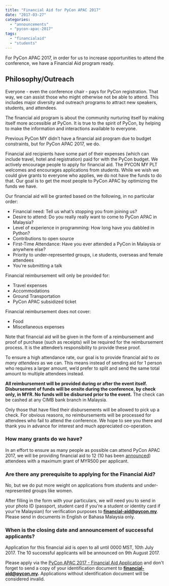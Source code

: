 ```yaml
---
title: "Financial Aid for PyCon APAC 2017"
date: "2017-03-27"
categories:
  - "announcements"
  - "pycon-apac-2017"
tags:
  - "financialaid"
  - "students"
---
```


For PyCon APAC 2017, in order for us to increase opportunities to attend the conference, we have a Financial Aid program ready.

## Philosophy/Outreach

Everyone - even the conference chair - pays for PyCon registration. That way, we can assist those who might otherwise not be able to attend. This includes major diversity and outreach programs to attract new speakers, students, and attendees.

The financial aid program is about the community nurturing itself by making itself more accessible at PyCon. It is true to the spirit of PyCon, by helping to make the information and interactions available to everyone.

Previous PyCon MY didn't have a financial aid program due to budget constraints, but for PyCon APAC 2017, we do.

Financial aid recipients have some part of their expenses (which can include travel, hotel and registration) paid for with the PyCon budget. We actively encourage people to apply for financial aid. The PYCON MY PLT welcomes and encourages applications from students. While we wish we could give grants to everyone who applies, we do not have the funds to do that. Our goal is to get the most people to PyCon APAC by optimizing the funds we have.

Our financial aid will be granted based on the following, in no particular order:

- Financial need: Tell us what’s stopping you from joining us?
- Desire to attend: Do you really really want to come to PyCon APAC in Malaysia?
- Level of experience in programming: How long have you dabbled in Python?
- Contributions to open source
- First-Time Attendance: Have you ever attended a PyCon in Malaysia or anywhere else?
- Priority to under-represented groups, i.e students, overseas and female attendees
- You're submitting a talk

Financial reimbursement will only be provided for:

- Travel expenses
- Accommodations
- Ground Transportation
- PyCon APAC subsidized ticket

Financial reimbursement does not cover:

- Food
- Miscellaneous expenses

Note that financial aid will be given in the form of a reimbursement and proof of purchase (such as receipts) will be required for the reimbursement process. It is the attendee’s responsibility to provide these proof.

To ensure a high attendance rate, our goal is to provide financial aid to _as many attendees_ as we can. This means instead of sending aid for 1 person who requires a larger amount, we’d prefer to split and send the same total amount to multiple attendees instead.

**All reimbursement will be provided during or after the event itself. Disbursement of funds will be onsite during the conference, by check only, in MYR. No funds will be disbursed prior to the event.** The check can be cashed at any CIMB bank branch in Malaysia.

Only those that have filed their disbursements will be allowed to pick up a check. For obvious reasons, no reimbursements will be processed for attendees who fail to attend the conference. We hope to see you there and thank you in advance for interest and much appreciated co-operation.

### How many grants do we have?

In an effort to ensure as many people as possible can attend PyCon APAC 2017, we will be providing financial aid to 12 (10 has been [announced](http://pycon.my/2017/07/22/announcing-our-financial-aid-recipients/)) attendees with a maximum grant of MYR500 per applicant.

### Are there any prerequisite to applying for the Financial Aid?

No, but we do put more weight on applications from students and under-represented groups like women.

After filling in the form with your particulars, we will need you to send in your photo ID (passport, student card if you're a student or identity card if your're Malaysian) for verification purposes to **financial-aid@pycon.my**. Please send in documents in English or Bahasa Malaysia only.

### When is the closing date and announcement of successful applicants?

Application for this financial aid is open to all until 0000 MST, 10th July 2017. The 10 successful applicants will be announced on 9th August 2017.

Please apply via the [PyCon APAC 2017 - Financial Aid Application](https://goo.gl/forms/6Jo17DteitBh93Q93) and don't forget to send a copy of your identification document to **financial-aid@pycon.my.** Applications without identification document will be considered invalid.
